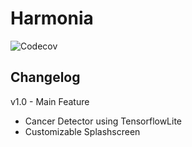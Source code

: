 Harmonia
========
![Codecov](https://codecov.io/gh/ufebri/Harmonia/branch/master/graph/badge.svg)



Changelog
---------

v1.0 - Main Feature
- Cancer Detector using TensorflowLite
- Customizable Splashscreen